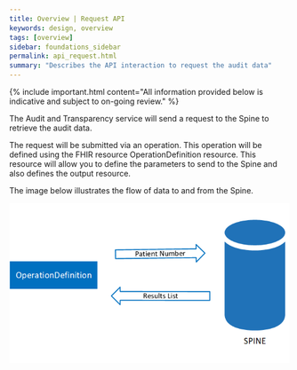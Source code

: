 ```yaml
---
title: Overview | Request API
keywords: design, overview
tags: [overview]
sidebar: foundations_sidebar
permalink: api_request.html
summary: "Describes the API interaction to request the audit data"
---
```


{% include important.html content="All information provided below is indicative and subject to on-going review." %}

The Audit and Transparency service will send a request to the Spine to retrieve the audit data.

The request will be submitted via an operation. This operation will be defined using the FHIR resource OperationDefinition resource. This resource will allow you to define the parameters to send to the Spine and also defines the output resource.

The image below illustrates the flow of data to and from the Spine.

<img src="images/atfs/atfs-operation.png">
